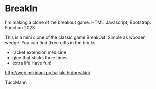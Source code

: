 # BreakIn
I'm making a clone of the breakout game. HTML, Javascript, Bootstrap. Function 2023

This is a mini clone of the classic game BreakOut. Simple as wooden wedge. You can find three gifts in the bricks:
+ racket extension medicine
+ glue that sticks three times
+ extra life
Have fun!

http://web.mikidani.probaljaki.hu/breakin/

TuccMann